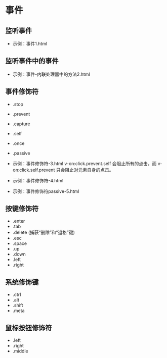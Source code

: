 # 事件

## 监听事件

- 示例：事件1.html


## 监听事件中的事件

- 示例：事件-内联处理器中的方法2.html


## 事件修饰符

- .stop
- .prevent
- .capture
- .self
- .once
- .passive

- 示例：事件修饰符-3.html
v-on:click.prevent.self 会阻止所有的点击，而 v-on:click.self.prevent 只会阻止对元素自身的点击。

- 示例：事件修饰符-4.html
- 示例：事件修饰符passive-5.html

## 按键修饰符

- .enter
- .tab
- .delete (捕获“删除”和“退格”键)
- .esc
- .space
- .up
- .down
- .left
- .right

## 系统修饰键
 
- .ctrl
- .alt
- .shift
- .meta


## 鼠标按钮修饰符

- .left
- .right
- .middle


